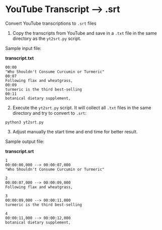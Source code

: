 # YouTube Transcript --> .srt

Convert YouTube transcriptions to `.srt` files

1. Copy the transcripts from YouTube and save in a `.txt` file in the same directory as the `yt2srt.py` script.

Sample input file:

**transcript.txt**

```
00:00
"Who Shouldn't Consume Curcumin or Turmeric"
00:07
Following flax and wheatgrass,
00:09
turmeric is the third best-selling
00:11
botanical dietary supplement,
```

2. Execute the `yt2srt.py` script. It will collect all `.txt` files in the same directory and try to convert to `.srt`:

```
python3 yt2srt.py
```

3. Adjust manually the start time and end time for better result.

Sample output file:

**transcript.srt**

```
1
00:00:00,000 --> 00:00:07,000
"Who Shouldn't Consume Curcumin or Turmeric"

2
00:00:07,000 --> 00:00:09,000
Following flax and wheatgrass,

3
00:00:09,000 --> 00:00:11,000
turmeric is the third best-selling

4
00:00:11,000 --> 00:00:12,000
botanical dietary supplement,
```